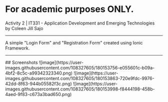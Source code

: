 # For academic purposes ONLY.
Activity 2 | IT331 - Application Development and Emerging Technologies<br/>
by Coleen Jill Sajo
<hr>
A simple "Login Form" and "Registration Form" created using Ionic Framework.
<hr>
## Screenshots
![image](https://user-images.githubusercontent.com/108327605/180153756-e055601c-b09a-4bf2-8c5c-a99342323340.png)
![image](https://user-images.githubusercontent.com/108327605/180153863-720e9fdc-9976-42dd-8f63-944b05582f3c.png)
![image](https://user-images.githubusercontent.com/108327605/180153998-f8444198-458b-4aed-9f83-c673a3bad650.png)

